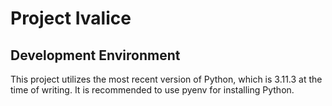 # Project Ivalice

## Development Environment

This project utilizes the most recent version of Python, which is 3.11.3 at the time of writing. It is recommended to use pyenv for installing Python.
